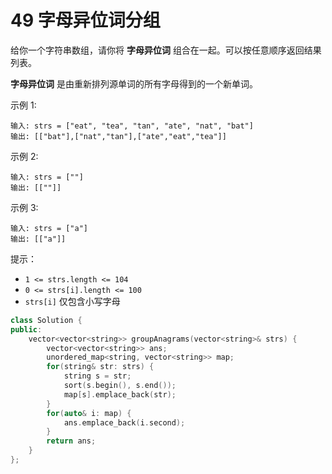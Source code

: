 # 49 字母异位词分组

给你一个字符串数组，请你将 **字母异位词** 组合在一起。可以按任意顺序返回结果列表。

**字母异位词** 是由重新排列源单词的所有字母得到的一个新单词。

示例 1:

    输入: strs = ["eat", "tea", "tan", "ate", "nat", "bat"]
    输出: [["bat"],["nat","tan"],["ate","eat","tea"]]

示例 2:

    输入: strs = [""]
    输出: [[""]]

示例 3:

    输入: strs = ["a"]
    输出: [["a"]]


提示：

- `1 <= strs.length <= 104`
- `0 <= strs[i].length <= 100`
- `strs[i]` 仅包含小写字母

```cpp
class Solution {
public:
    vector<vector<string>> groupAnagrams(vector<string>& strs) {
        vector<vector<string>> ans;
        unordered_map<string, vector<string>> map;
        for(string& str: strs) {
            string s = str;
            sort(s.begin(), s.end());
            map[s].emplace_back(str);
        }
        for(auto& i: map) {
            ans.emplace_back(i.second);
        }
        return ans;
    }
};
```

